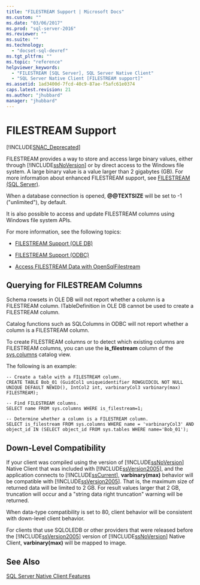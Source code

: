 ```yaml
---
title: "FILESTREAM Support | Microsoft Docs"
ms.custom: ""
ms.date: "03/06/2017"
ms.prod: "sql-server-2016"
ms.reviewer: ""
ms.suite: ""
ms.technology: 
  - "docset-sql-devref"
ms.tgt_pltfrm: ""
ms.topic: "reference"
helpviewer_keywords: 
  - "FILESTREAM [SQL Server], SQL Server Native Client"
  - "SQL Server Native Client [FILESTREAM support]"
ms.assetid: 1ad3400d-7fcd-40c9-87ae-f5afc61e0374
caps.latest.revision: 21
ms.author: "jhubbard"
manager: "jhubbard"
---
```

# FILESTREAM Support
[!INCLUDE[SNAC_Deprecated](../../../a9retired/includes/snac-deprecated.md)]

  FILESTREAM provides a way to store and access large binary values, either through [!INCLUDE[ssNoVersion](../../../a9notintoc/includes/ssnoversion-md.md)] or by direct access to the Windows file system. A large binary value is a value larger than 2 gigabytes (GB). For more information about enhanced FILESTREAM support, see [FILESTREAM &#40;SQL Server&#41;](../../../relational-databases/blob/filestream-sql-server.md).  
  
 When a database connection is opened, **@@TEXTSIZE** will be set to -1 ("unlimited"), by default.  
  
 It is also possible to access and update FILESTREAM columns using Windows file system APIs.  
  
 For more information, see the following topics:  
  
-   [FILESTREAM Support &#40;OLE DB&#41;](../../../relational-databases/native-client/ole-db/filestream-support-ole-db.md)  
  
-   [FILESTREAM Support &#40;ODBC&#41;](../../../relational-databases/native-client/odbc/filestream-support-odbc.md)  
  
-   [Access FILESTREAM Data with OpenSqlFilestream](../../../relational-databases/blob/access-filestream-data-with-opensqlfilestream.md)  
  
## Querying for FILESTREAM Columns  
 Schema rowsets in OLE DB will not report whether a column is a FILESTREAM column. ITableDefinition in OLE DB cannot be used to create a FILESTREAM column.  
  
 Catalog functions such as SQLColumns in ODBC will not report whether a column is a FILESTREAM column.  
  
 To create FILESTREAM columns or to detect which existing columns are FILESTREAM columns, you can use the **is_filestream** column of the [sys.columns](../../../relational-databases/reference/system-catalog-views/sys.columns-transact-sql.md) catalog view.  
  
 The following is an example:  
  
```  
-- Create a table with a FILESTREAM column.  
CREATE TABLE Bob_01 (GuidCol1 uniqueidentifier ROWGUIDCOL NOT NULL UNIQUE DEFAULT NEWID(), IntCol2 int, varbinaryCol3 varbinary(max) FILESTREAM);  
  
-- Find FILESTREAM columns.  
SELECT name FROM sys.columns WHERE is_filestream=1;  
  
-- Determine whether a column is a FILESTREAM column.  
SELECT is_filestream FROM sys.columns WHERE name = 'varbinaryCol3' AND object_id IN (SELECT object_id FROM sys.tables WHERE name='Bob_01');  
```  
  
## Down-Level Compatibility  
 If your client was compiled using the version of [!INCLUDE[ssNoVersion](../../../a9notintoc/includes/ssnoversion-md.md)] Native Client that was included with [!INCLUDE[ssVersion2005](../../../a9notintoc/includes/ssversion2005-md.md)], and the application connects to [!INCLUDE[ssCurrent](../../../a9notintoc/includes/sscurrent-md.md)], **varbinary(max)** behavior will be compatible with [!INCLUDE[ssVersion2005](../../../a9notintoc/includes/ssversion2005-md.md)]. That is, the maximum size of returned data will be limited to 2 GB. For result values larger that 2 GB, truncation will occur and a "string data right truncation" warning will be returned.  
  
 When data-type compatibility is set to 80, client behavior will be consistent with down-level client behavior.  
  
 For clients that use SQLOLEDB or other providers that were released before the [!INCLUDE[ssVersion2005](../../../a9notintoc/includes/ssversion2005-md.md)] version of [!INCLUDE[ssNoVersion](../../../a9notintoc/includes/ssnoversion-md.md)] Native Client, **varbinary(max)** will be mapped to image.  
  
## See Also  
 [SQL Server Native Client Features](../../../relational-databases/native-client/features/sql-server-native-client-features.md)  
  
  